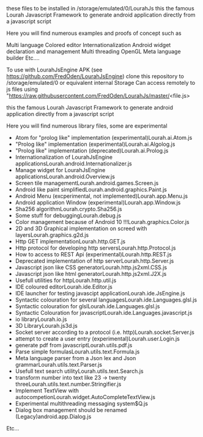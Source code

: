 <Title>The basic collection of javascript files and applications for <b>LourahJsEngine Apk</b></Title>
these files to be installed in
/storage/emulated/0/LourahJs
this the famous Lourah Javascript Framework to generate android application directly from a javascript script

Here you will find numerous examples and proofs of concept such as

Multi language Colored editor
Internationalization
Android widget declaration and management
Multi threading
OpenGL
Meta language builder
Etc....

To use with LourahJsEngine APK (see https://github.com/FredOden/LourahJsEngine)
clone this repository to /storage/emulated/0 or equivalent internal Storage
Can access remotely to js files using
"https://raw.githubusercontent.com/FredOden/LourahJs/master/<file.js>

this the famous Lourah Javascript Framework
to generate android application directly from a javascript script

Here you will find numerous library files, some are experimental
<ul>
</li><li>Atom for "prolog like" implementation (experimental)<href="Lourah.ai.Atom.js">Lourah.ai.Atom.js</a>
</li><li>"Prolog like" implementation (experimental)<href="Lourah.ai.Algolog.js">Lourah.ai.Algolog.js</a>
</li><li>"Prolog like" implementation (deprecated)<href="Lourah.ai.Prolog.js">Lourah.ai.Prolog.js</a>
</li><li>Internationalization of LourahJsEngine applications<href="Lourah.android.Internationalizer.js">Lourah.android.Internationalizer.js</a>
</li><li>Manage widget for LourahJsEngine applications<href="Lourah.android.Overview.js">Lourah.android.Overview.js</a>
</li><li>Screen tile management<href="Lourah.android.games.Screen.js">Lourah.android.games.Screen.js</a>
</li><li>Android like paint simplified<href="Lourah.android.graphics.Paint.js">Lourah.android.graphics.Paint.js</a>
</li><li>Android Menu (excperimental, not implemented)<href="Lourah.app.Menu.js">Lourah.app.Menu.js</a>
</li><li>Android application Window (experimental)<href="Lourah.app.Window.js">Lourah.app.Window.js</a>
</li><li>Sha256 algorithm<href="Lourah.crypto.Sha256.js">Lourah.crypto.Sha256.js</a>
</li><li>Some stuff for debugging<href="Lourah.debug.js">Lourah.debug.js</a>
</li><li>Color management because of Android 10 !!!<href="Lourah.graphics.Color.js">Lourah.graphics.Color.js</a>
</li><li>2D and 3D Graphical implementation on screed with layers<href="Lourah.graphics.g2d.js">Lourah.graphics.g2d.js</a>
</li><li>Http GET implementation<href="Lourah.http.GET.js">Lourah.http.GET.js</a>
</li><li>Http protocol for developing http servers<href="Lourah.http.Protocol.js">Lourah.http.Protocol.js</a>
</li><li>How to access to REST Api (experimental)<href="Lourah.http.REST.js">Lourah.http.REST.js</a>
</li><li>Deprecated implementation of http server<href="Lourah.http.Server.js">Lourah.http.Server.js</a>
</li><li>Javascript json like CSS generator<href="Lourah.http.js2xml.CSS.js">Lourah.http.js2xml.CSS.js</a>
</li><li>Javascript json like html generator<href="Lourah.http.js2xml.J2X.js">Lourah.http.js2xml.J2X.js</a>
</li><li>Usefull utilities for http<href="Lourah.http.util.js">Lourah.http.util.js</a>
</li><li>IDE coloured editor<href="Lourah.ide.Editor.js">Lourah.ide.Editor.js</a>
</li><li>IDE launcher for testing javascipt application<href="Lourah.ide.JsEngine.js">Lourah.ide.JsEngine.js</a>
</li><li>Syntactic colouration for several languages<href="Lourah.ide.Languages.NEW.js">Lourah.ide.Languages.glsl.js</a>
</li><li>Syntactic colouration for glsl<href="Lourah.ide.Languages.glsl.js">Lourah.ide.Languages.glsl.js</a>
</li><li>Syntactic Colouration for javascript<href="Lourah.ide.Languages.javascript.js">Lourah.ide.Languages.javascript.js</a>
</li><li>io library<href="Lourah.io.js">Lourah.io.js</a>
</li><li>3D Library<href="Lourah.js3d.js">Lourah.js3d.js</a>
</li><li>Socket server according to a protocol (i.e. http)<href="Lourah.socket.Server.js">Lourah.socket.Server.js</a>
</li><li>attempt to create a user entry (experimental)<href="Lourah.user.Login.js">Lourah.user.Login.js</a>
</li><li>generate pdf from javascript<href="Lourah.utils.pdf.js">Lourah.utils.pdf.js</a>
</li><li>Parse simple formulas<href="Lourah.utils.text.Formula.js">Lourah.utils.text.Formula.js</a>
</li><li>Meta language parser from a Json lex and Json grammar<href="Lourah.utils.text.Parser.js">Lourah.utils.text.Parser.js</a>
</li><li>Usefull text search utility<href="Lourah.utils.text.Search.js">Lourah.utils.text.Search.js</a>
</li><li>transform number into text like 23 -> twenty three<href="Lourah.utils.text.number.Stringifier.js">Lourah.utils.text.number.Stringifier.js</a>
</li><li>Implement TextView with autocompetion<href="Lourah.widget.AutoCompleteTextView.js">Lourah.widget.AutoCompleteTextView.js</a>
</li><li>Experimental multithreading messaging system<href="$Q.js">$Q.js</a>
</li><li>Dialog box management should be renamed (Legacy)<href="android.app.Dialog.js">android.app.Dialog.js</a>
</li>
</ul>

Etc...
